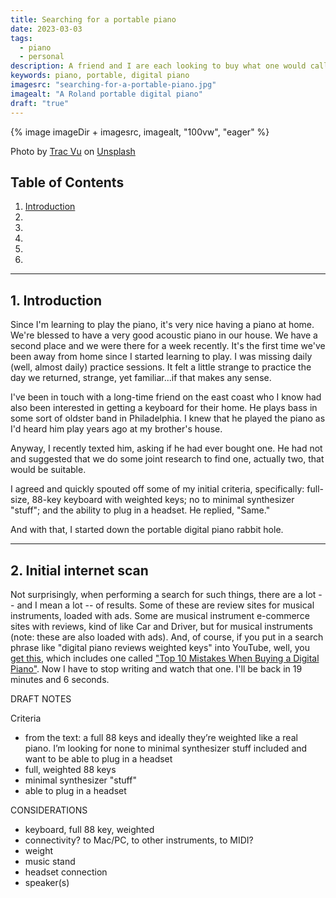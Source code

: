 ```yaml
---
title: Searching for a portable piano
date: 2023-03-03
tags:
  - piano
  - personal
description: A friend and I are each looking to buy what one would call an 88-key, portable digital piano. So I did some research.
keywords: piano, portable, digital piano
imagesrc: "searching-for-a-portable-piano.jpg"
imagealt: "A Roland portable digital piano"
draft: "true"
---
```


{% image imageDir + imagesrc, imagealt, "100vw", "eager" %}

<p class="caption">Photo by <a href="https://unsplash.com/@tracminhvu?utm_source=unsplash&utm_medium=referral&utm_content=creditCopyText">Trac Vu</a> on <a href="https://unsplash.com/photos/fhSduyGDlnw?utm_source=unsplash&utm_medium=referral&utm_content=creditCopyText">Unsplash</a></p>

## Table of Contents

<div class="toc">

1. [Introduction](#section1)
2. [](#section2)
3. [](#section3)
4. [](#section4)
5. [](#section5)
6. [](#section6)

</div>

---

<div id="section1"></div>

## 1. Introduction

Since I'm learning to play the piano, it's very nice having a piano at home. We're blessed to have a very good acoustic piano in our house. We have a second place and we were there for a week recently. It's the first time we've been away from home since I started learning to play. I was missing daily (well, almost daily) practice sessions. It felt a little strange to practice the day we returned, strange, yet familiar...if that makes any sense.

I've been in touch with a long-time friend on the east coast who I know had also been interested in getting a keyboard for their home. He plays bass in some sort of oldster band in Philadelphia. I knew that he played the piano as I'd heard him play years ago at my brother's house.

Anyway, I recently texted him, asking if he had ever bought one. He had not and suggested that we do some joint research to find one, actually two, that would be suitable.

I agreed and quickly spouted off some of my initial criteria, specifically: full-size, 88-key keyboard with weighted keys; no to minimal synthesizer "stuff"; and the ability to plug in a headset. He replied, "Same."

And with that, I started down the portable digital piano rabbit hole.

---

<div id="section2"></div>

## 2. Initial internet scan

Not surprisingly, when performing a search for such things, there are a lot -- and I mean a lot -- of results. Some of these are review sites for musical instruments, loaded with ads. Some are musical instrument e-commerce sites with reviews, kind of like Car and Driver, but for musical instruments (note: these are also loaded with ads). And, of course, if you put in a search phrase like "digital piano reviews weighted keys" into YouTube, well, you [get this](https://www.youtube.com/results?search_query=digital+piano+reviews+weighted+keys), which includes one called ["Top 10 Mistakes When Buying a Digital Piano"](https://www.youtube.com/watch?v=9W-xtHJzU4o). Now I have to stop writing and watch that one. I'll be back in 19 minutes and 6 seconds.

DRAFT NOTES

Criteria

- from the text: a full 88 keys and ideally they’re weighted like a real piano. I’m looking for none to minimal synthesizer stuff included and want to be able to plug in a headset
- full, weighted 88 keys
- minimal synthesizer "stuff"
- able to plug in a headset

CONSIDERATIONS

- keyboard, full 88 key, weighted
- connectivity? to Mac/PC, to other instruments, to MIDI?
- weight
- music stand
- headset connection
- speaker(s)
